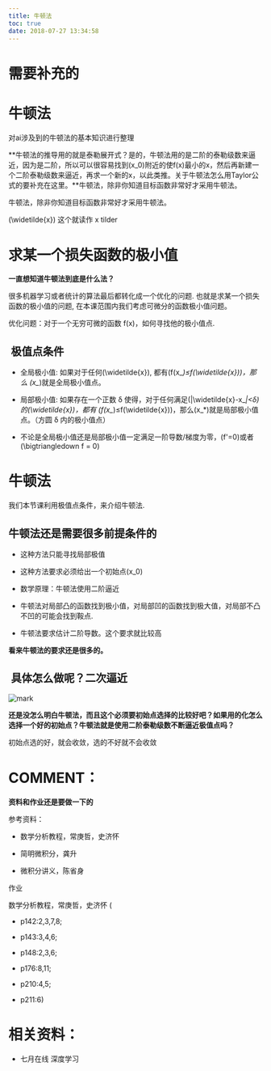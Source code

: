 ```yaml
---
title: 牛顿法
toc: true
date: 2018-07-27 13:34:58
---
```

# 需要补充的

# 牛顿法

对ai涉及到的牛顿法的基本知识进行整理

**牛顿法的推导用的就是泰勒展开式？是的，牛顿法用的是二阶的泰勒级数来逼近，因为是二阶，所以可以很容易找到\(x_0\)附近的使f(x)最小的x，然后再新建一个二阶泰勒级数来逼近，再求一个新的x，以此类推。关于牛顿法怎么用Taylor公式的要补充在这里。**牛顿法，除非你知道目标函数非常好才采用牛顿法。

牛顿法，除非你知道目标函数非常好才采用牛顿法。



\(\widetilde{x}\) 这个就读作 x tilder




# 求某一个损失函数的极小值


**一直想知道牛顿法到底是什么法？**

很多机器学习或者统计的算法最后都转化成一个优化的问题. 也就是求某一个损失函数的极小值的问题, 在本课范围内我们考虑可微分的函数极小值问题。

优化问题：对于一个无穷可微的函数 f(x)，如何寻找他的极小值点.


##  极值点条件

* 全局极小值: 如果对于任何\(\widetilde{x}\), 都有\(f(x_*)≤f(\widetilde{x})\)，那么 \(x_*\)就是全局极小值点。

* 局部极小值: 如果存在一个正数 δ 使得，对于任何满足\(|\widetilde{x}-x_*|<δ\)的\(\widetilde{x}\)，都有 \(f(x_*)≤f(\widetilde{x})\)，那么\(x_*\)就是局部极小值点。（方圆 δ 内的极小值点）

* 不论是全局极小值还是局部极小值一定满足一阶导数/梯度为零，\(f'=0\)或者\(\bigtriangledown f = 0\)



# 牛顿法


我们本节课利用极值点条件，来介绍牛顿法.


## 牛顿法还是需要很多前提条件的






  * 这种方法只能寻找局部极值

  * 这种方法要求必须给出一个初始点\(x_0\)

  * 数学原理：牛顿法使用二阶逼近

  * 牛顿法对局部凸的函数找到极小值，对局部凹的函数找到极大值，对局部不凸不凹的可能会找到鞍点.

  * 牛顿法要求估计二阶导数。这个要求就比较高


**看来牛顿法的要求还是很多的。**


##  具体怎么做呢？二次逼近




![mark](http://pacdb2bfr.bkt.clouddn.com/blog/image/180727/JcBKhmF5Ch.png?imageslim)

**还是没怎么明白牛顿法，而且这个必须要初始点选择的比较好吧？如果用的化怎么选择一个好的初始点？牛顿法就是使用二阶泰勒级数不断逼近极值点吗？**

初始点选的好，就会收敛，选的不好就不会收敛


#




# COMMENT：


**资料和作业还是要做一下的**

参考资料：




  * 数学分析教程，常庚哲，史济怀

  * 简明微积分，龚升

  * 微积分讲义，陈省身


作业

数学分析教程，常庚哲，史济怀 (


  * p142:2,3,7,8;

  * p143:3,4,6;

  * p148:2,3,6;

  * p176:8,11;

  * p210:4,5;

  * p211:6)





# 相关资料：

- 七月在线 深度学习

